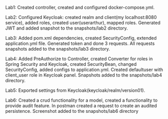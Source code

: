 Lab1: Created controller, created and configured docker-compose.yml. 

Lab2: Configured Keycloak: created realm and client(my localhost:8080 service), added roles, created user(userarthur), mapped roles.
Generated JWT and added snapshot to the snapshots/lab2 directory.   

Lab3: Added pom.xml dependencies, created SecurityConfig, extended application.yml file. Generated token and done 3 requests. All requests 
snapshots added to the snapshots/lab3 directory. 

Lab4: Added PreAuthorize to Controller, created Converter for roles in Spring Security and Keycloak, created SecurityBean, changed SecurityConfig, 
added configs to application.yml. Created defaultuser with client_user role in Keycloak panel. 
Snapshots added to the snapshots/lab4 directory. 

Lab5: Exported settings from Keycloak(keycloak/realm/version01).

Lab6: Created a crud functionality for a model, created a functionality to provide audit feature. In postman created a request to create an audited persistence.
Screenshot added to the snapshots/lab6 directory